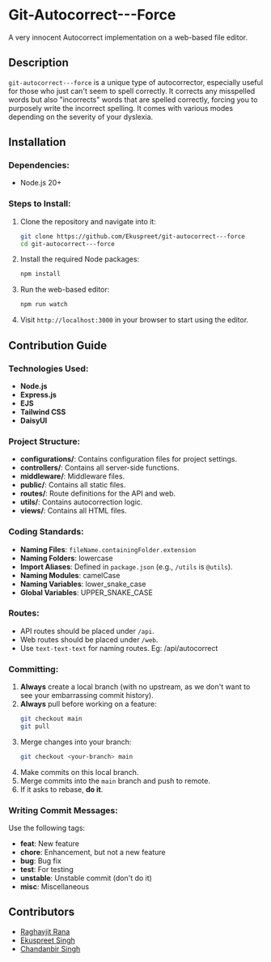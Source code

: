 # Git-Autocorrect---Force

A very innocent Autocorrect implementation on a web-based file editor.

## Description 
`git-autocorrect---force` is a unique type of autocorrector, especially useful for those who just can't seem to spell correctly. It corrects any misspelled words but also "incorrects" words that are spelled correctly, forcing you to purposely write the incorrect spelling. It comes with various modes depending on the severity of your dyslexia.

## Installation

### Dependencies:
- Node.js 20+

### Steps to Install:

1. Clone the repository and navigate into it:
   ```bash
   git clone https://github.com/Ekuspreet/git-autocorrect---force 
   cd git-autocorrect---force
   ```

2. Install the required Node packages:
   ```bash
   npm install
   ```

3. Run the web-based editor:
   ```bash
   npm run watch
   ```

4. Visit `http://localhost:3000` in your browser to start using the editor.

## Contribution Guide

### Technologies Used:
- **Node.js**
- **Express.js**
- **EJS**
- **Tailwind CSS**
- **DaisyUI**

### Project Structure:
- **configurations/**: Contains configuration files for project settings.
- **controllers/**: Contains all server-side functions.
- **middleware/**: Middleware files.
- **public/**: Contains all static files.
- **routes/**: Route definitions for the API and web.
- **utils/**: Contains autocorrection logic.
- **views/**: Contains all HTML files.

### Coding Standards:

- **Naming Files**: `fileName.containingFolder.extension`
- **Naming Folders**: lowercase
- **Import Aliases**: Defined in `package.json` (e.g., `/utils` is `@utils`).
- **Naming Modules**: camelCase
- **Naming Variables**: lower_snake_case
- **Global Variables**: UPPER_SNAKE_CASE

### Routes:
- API routes should be placed under `/api`.
- Web routes should be placed under `/web`.
- Use `text-text-text` for naming routes.
Eg: /api/autocorrect

### Committing:
1. **Always** create a local branch (with no upstream, as we don't want to see your embarrassing commit history).
2. **Always** pull before working on a feature:
   ```bash
   git checkout main 
   git pull
   ```
3. Merge changes into your branch:
   ```bash
   git checkout <your-branch> main
   ```
4. Make commits on this local branch.
5. Merge commits into the `main` branch and push to remote.
6. If it asks to rebase, **do it**.

### Writing Commit Messages:
Use the following tags:
- **feat**: New feature
- **chore**: Enhancement, but not a new feature
- **bug**: Bug fix
- **test**: For testing
- **unstable**: Unstable commit (don't do it)
- **misc**: Miscellaneous

## Contributors

- [Raghavjit Rana](https://github.com/RaghavJit)
- [Ekuspreet Singh](https://github.com/Ekuspreet)
- [Chandanbir Singh](https://github.com/singh-chandanbir)


